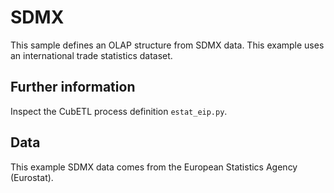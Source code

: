 # SDMX

This sample defines an OLAP structure from SDMX data. This example uses
an international trade statistics dataset.

## Further information

Inspect the CubETL process definition `estat_eip.py`.

## Data

This example SDMX data comes from the European Statistics Agency (Eurostat).


